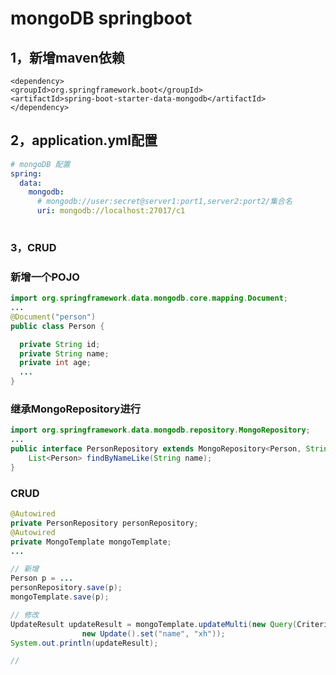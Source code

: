 # mongoDB springboot

## 1，新增maven依赖

```markup
<dependency>
<groupId>org.springframework.boot</groupId>
<artifactId>spring-boot-starter-data-mongodb</artifactId>
</dependency>
```

## 2，application.yml配置

```yaml
# mongoDB 配置
spring:
  data:
    mongodb:
      # mongodb://user:secret@server1:port1,server2:port2/集合名
      uri: mongodb://localhost:27017/c1
      
```

### 3，CRUD

### 新增一个POJO

```java
import org.springframework.data.mongodb.core.mapping.Document;
...
@Document("person")
public class Person {

  private String id;
  private String name;
  private int age;
  ...
}
```

### 继承MongoRepository进行

```java
import org.springframework.data.mongodb.repository.MongoRepository;
...
public interface PersonRepository extends MongoRepository<Person, String/*ID的类型*/> {
    List<Person> findByNameLike(String name);
}
```

### CRUD

```java
@Autowired
private PersonRepository personRepository;
@Autowired
private MongoTemplate mongoTemplate;
...

// 新增
Person p = ...
personRepository.save(p);
mongoTemplate.save(p);

// 修改
UpdateResult updateResult = mongoTemplate.updateMulti(new Query(Criteria.where("name").is("xm")),
                new Update().set("name", "xh"));
System.out.println(updateResult);

//

```









